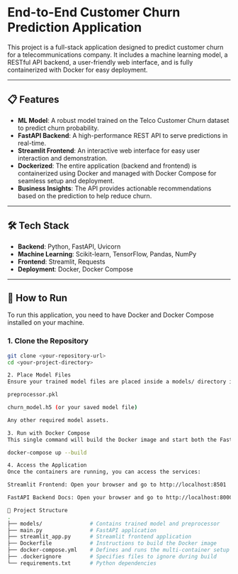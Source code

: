 # End-to-End Customer Churn Prediction Application

This project is a full-stack application designed to predict customer churn for a telecommunications company. It includes a machine learning model, a RESTful API backend, a user-friendly web interface, and is fully containerized with Docker for easy deployment.



---

## 📋 Features

-   **ML Model**: A robust model trained on the Telco Customer Churn dataset to predict churn probability.
-   **FastAPI Backend**: A high-performance REST API to serve predictions in real-time.
-   **Streamlit Frontend**: An interactive web interface for easy user interaction and demonstration.
-   **Dockerized**: The entire application (backend and frontend) is containerized using Docker and managed with Docker Compose for seamless setup and deployment.
-   **Business Insights**: The API provides actionable recommendations based on the prediction to help reduce churn.

---

## 🛠️ Tech Stack

-   **Backend**: Python, FastAPI, Uvicorn
-   **Machine Learning**: Scikit-learn, TensorFlow, Pandas, NumPy
-   **Frontend**: Streamlit, Requests
-   **Deployment**: Docker, Docker Compose

---

## 🚀 How to Run

To run this application, you need to have Docker and Docker Compose installed on your machine.

### 1. Clone the Repository

```bash
git clone <your-repository-url>
cd <your-project-directory>

2. Place Model Files
Ensure your trained model files are placed inside a models/ directory in the root of the project. This includes:

preprocessor.pkl

churn_model.h5 (or your saved model file)

Any other required model assets.

3. Run with Docker Compose
This single command will build the Docker image and start both the FastAPI backend and the Streamlit frontend.

docker-compose up --build

4. Access the Application
Once the containers are running, you can access the services:

Streamlit Frontend: Open your browser and go to http://localhost:8501

FastAPI Backend Docs: Open your browser and go to http://localhost:8000/docs

📁 Project Structure
.
├── models/               # Contains trained model and preprocessor
├── main.py               # FastAPI application
├── streamlit_app.py      # Streamlit frontend application
├── Dockerfile            # Instructions to build the Docker image
├── docker-compose.yml    # Defines and runs the multi-container setup
├── .dockerignore         # Specifies files to ignore during build
└── requirements.txt      # Python dependencies
